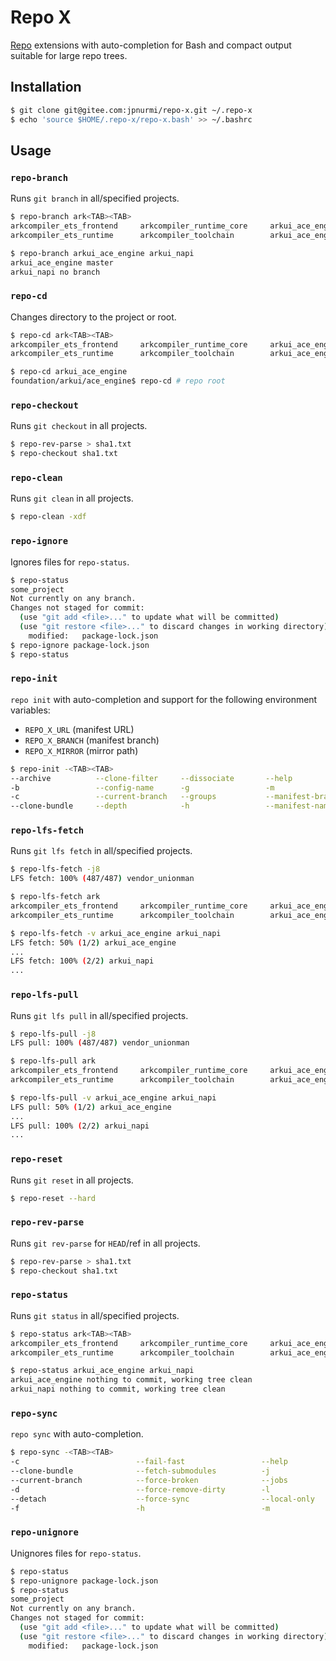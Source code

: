 # Repo X

[Repo](https://source.android.com/docs/setup/reference/repo) extensions with
auto-completion for Bash and compact output suitable for large repo trees.

## Installation

```sh
$ git clone git@gitee.com:jpnurmi/repo-x.git ~/.repo-x
$ echo 'source $HOME/.repo-x/repo-x.bash' >> ~/.bashrc
```

## Usage

### `repo-branch`

Runs `git branch` in all/specified projects.

```sh
$ repo-branch ark<TAB><TAB>
arkcompiler_ets_frontend     arkcompiler_runtime_core     arkui_ace_engine             arkui_advanced_ui_component  arkui_ui_appearance          
arkcompiler_ets_runtime      arkcompiler_toolchain        arkui_ace_engine_lite        arkui_napi                   arkui_ui_lite

$ repo-branch arkui_ace_engine arkui_napi
arkui_ace_engine master
arkui_napi no branch
```

### `repo-cd`

Changes directory to the project or root.

```sh
$ repo-cd ark<TAB><TAB>
arkcompiler_ets_frontend     arkcompiler_runtime_core     arkui_ace_engine             arkui_advanced_ui_component  arkui_ui_appearance          
arkcompiler_ets_runtime      arkcompiler_toolchain        arkui_ace_engine_lite        arkui_napi                   arkui_ui_lite

$ repo-cd arkui_ace_engine
foundation/arkui/ace_engine$ repo-cd # repo root
```

### `repo-checkout`

Runs `git checkout` in all projects.

```sh
$ repo-rev-parse > sha1.txt
$ repo-checkout sha1.txt
```

### `repo-clean`

Runs `git clean` in all projects.

```sh
$ repo-clean -xdf
```

### `repo-ignore`

Ignores files for `repo-status`.

```sh
$ repo-status
some_project
Not currently on any branch.
Changes not staged for commit:
  (use "git add <file>..." to update what will be committed)
  (use "git restore <file>..." to discard changes in working directory)
	modified:   package-lock.json
$ repo-ignore package-lock.json
$ repo-status
```

### `repo-init`

`repo init` with auto-completion and support for the following environment variables:
- `REPO_X_URL` (manifest URL)
- `REPO_X_BRANCH` (manifest branch)
- `REPO_X_MIRROR` (mirror path)

```sh
$ repo-init -<TAB><TAB>
--archive          --clone-filter     --dissociate       --help             --manifest-url     --no-tags          -q                 --repo-url         --verbose          
-b                 --config-name      -g                 -m                 --mirror           -p                 --quiet            --submodules       
-c                 --current-branch   --groups           --manifest-branch  --no-clone-bundle  --partial-clone    --reference        -u                 
--clone-bundle     --depth            -h                 --manifest-name    --no-repo-verify   --platform         --repo-rev         -v
```

### `repo-lfs-fetch`

Runs `git lfs fetch` in all/specified projects.

```sh
$ repo-lfs-fetch -j8
LFS fetch: 100% (487/487) vendor_unionman
```

```sh
$ repo-lfs-fetch ark
arkcompiler_ets_frontend     arkcompiler_runtime_core     arkui_ace_engine             arkui_advanced_ui_component  arkui_ui_appearance          
arkcompiler_ets_runtime      arkcompiler_toolchain        arkui_ace_engine_lite        arkui_napi                   arkui_ui_lite                

$ repo-lfs-fetch -v arkui_ace_engine arkui_napi
LFS fetch: 50% (1/2) arkui_ace_engine
...
LFS fetch: 100% (2/2) arkui_napi
...
```

### `repo-lfs-pull`

Runs `git lfs pull` in all/specified projects.

```sh
$ repo-lfs-pull -j8
LFS pull: 100% (487/487) vendor_unionman
```

```sh
$ repo-lfs-pull ark
arkcompiler_ets_frontend     arkcompiler_runtime_core     arkui_ace_engine             arkui_advanced_ui_component  arkui_ui_appearance          
arkcompiler_ets_runtime      arkcompiler_toolchain        arkui_ace_engine_lite        arkui_napi                   arkui_ui_lite                

$ repo-lfs-pull -v arkui_ace_engine arkui_napi
LFS pull: 50% (1/2) arkui_ace_engine
...
LFS pull: 100% (2/2) arkui_napi
...
```

### `repo-reset`

Runs `git reset` in all projects.

```sh
$ repo-reset --hard
```

### `repo-rev-parse`

Runs `git rev-parse` for `HEAD`/ref in all projects.

```sh
$ repo-rev-parse > sha1.txt
$ repo-checkout sha1.txt
```

### `repo-status`

Runs `git status` in all/specified projects.

```sh
$ repo-status ark<TAB><TAB>
arkcompiler_ets_frontend     arkcompiler_runtime_core     arkui_ace_engine             arkui_advanced_ui_component  arkui_ui_appearance          
arkcompiler_ets_runtime      arkcompiler_toolchain        arkui_ace_engine_lite        arkui_napi                   arkui_ui_lite

$ repo-status arkui_ace_engine arkui_napi
arkui_ace_engine nothing to commit, working tree clean
arkui_napi nothing to commit, working tree clean
```

### `repo-sync`

`repo sync` with auto-completion.

```sh
$ repo-sync -<TAB><TAB>
-c                          --fail-fast                 --help                      --manifest-name             --no-clone-bundle           --prune                     --smart-sync
--clone-bundle              --fetch-submodules          -j                          --manifest-server-password  --no-manifest-update        -q                          --smart-tag
--current-branch            --force-broken              --jobs                      --manifest-server-username  --no-repo-verify            --quiet                     -t
-d                          --force-remove-dirty        -l                          -n                          --no-tags                   --retry-fetches             -u
--detach                    --force-sync                --local-only                --network-only              --optimized-fetch           -s                          -v
-f                          -h                          -m                          --nmu                       -p                          --skip-hook                 --verbose
```

### `repo-unignore`

Unignores files for `repo-status`.

```sh
$ repo-status
$ repo-unignore package-lock.json
$ repo-status
some_project
Not currently on any branch.
Changes not staged for commit:
  (use "git add <file>..." to update what will be committed)
  (use "git restore <file>..." to discard changes in working directory)
	modified:   package-lock.json
```

